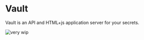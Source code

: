 # Vault

Vault is an API and HTML+js application server for your secrets.

![very wip](https://i.imgflip.com/20c6dg.jpg)
